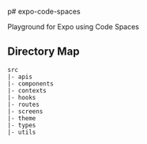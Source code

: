 p# expo-code-spaces

Playground for Expo using Code Spaces

## Directory Map

```
src
|- apis
|- components
|- contexts
|- hooks
|- routes
|- screens
|- theme
|- types
|- utils
```
